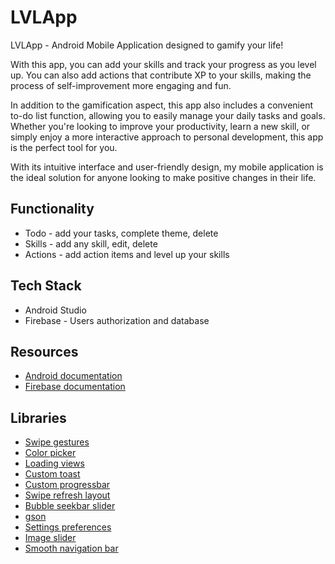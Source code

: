 # LVLApp

LVLApp - Android Mobile Application designed to gamify your life!

With this app, you can add your skills and track your progress as you level up. You can also add actions that contribute XP to your skills, making the process of self-improvement more engaging and fun.

In addition to the gamification aspect, this app also includes a convenient to-do list function, allowing you to easily manage your daily tasks and goals. Whether you're looking to improve your productivity, learn a new skill, or simply enjoy a more interactive approach to personal development, this app is the perfect tool for you.

With its intuitive interface and user-friendly design, my mobile application is the ideal solution for anyone looking to make positive changes in their life.

## Functionality

- Todo - add your tasks, complete theme, delete
- Skills - add any skill, edit, delete
- Actions - add action items and level up your skills

## Tech Stack 
- Android Studio
- Firebase - Users authorization and database

## Resources

- [Android documentation](https://developer.android.com/docs)
- [Firebase documentation](https://firebase.google.com/docs/database/android/start)

## Libraries

- [Swipe gestures](https://github.com/xabaras/RecyclerViewSwipeDecorator)
- [Color picker](https://github.com/Madrapps/Pikolo)
- [Loading views](https://github.com/yankai-victor/Loading)
- [Custom toast](https://github.com/JohnPersano/SuperToasts)
- [Custom progressbar](https://github.com/RamiJ3mli/PercentageChartView)
- [Swipe refresh layout](https://developer.android.com/jetpack/androidx/releases/swiperefreshlayout)
- [Bubble seekbar slider](https://github.com/woxingxiao/BubbleSeekBar)
- [gson](https://github.com/google/gson)
- [Settings preferences](https://github.com/takisoft/preferencex-android)
- [Image slider](https://github.com/daimajia/AndroidImageSlider)
- [Smooth navigation bar](https://github.com/ibrahimsn98/SmoothBottomBar)
